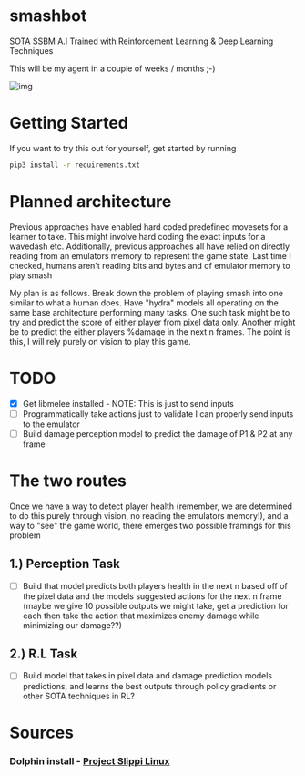 # smashbot

SOTA SSBM A.I Trained with Reinforcement Learning &amp; Deep Learning Techniques

This will be my agent in a couple of weeks / months ;-) 

![img](https://github.com/Andrew-Pynch/smashbot/blob/master/visualizations/source.gif?raw=true)

# Getting Started
If you want to try this out for yourself, get started by running
```sh
pip3 install -r requirements.txt
```

# Planned architecture
Previous approaches have enabled hard coded predefined movesets for a learner to
take. This might involve hard coding the exact inputs for a wavedash etc. Additionally, previous approaches all have relied on directly reading from an
emulators memory to represent the game state. Last time I checked, humans aren't 
reading bits and bytes and of emulator memory to play smash

My plan is as follows. Break down the problem of playing smash into one similar to what a human does. Have "hydra" models all operating on the same base architecture 
performing many tasks. One such task might be to try and predict the score of either player from pixel data only. Another might be to predict the either players %damage 
in the next n frames. The point is this, I will rely purely on vision to play this 
game. 

# TODO

* [X] Get libmelee installed - NOTE: This is just to send inputs
* [ ] Programmatically take actions just to validate I can properly send inputs
to the emulator
* [ ] Build damage perception model to predict the damage of P1 & P2 at any frame

# The two routes
Once we have a way to detect player health 
(remember, we are determined to do this purely through vision, no reading the emulators memory!), and a way to "see" the game world, there emerges two possible framings for this problem

## 1.) Perception Task
* [ ] Build that model predicts both players health in the next n based off of the pixel
data and the models suggested actions for the next n frame (maybe we give 10 possible
outputs we might take, get a prediction for each then take the action that maximizes 
enemy damage while minimizing our damage??)

## 2.) R.L Task
* [ ] Build model that takes in pixel data and damage prediction models predictions, 
and learns the best outputs through policy gradients or other SOTA techniques in RL?

# Sources

### Dolphin install - [Project Slippi Linux](https://github.com/project-slippi/Slippi-FM-installer)



